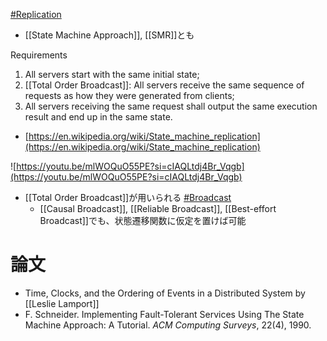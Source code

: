 [#Replication](Replication)

- [[State Machine Approach]], [[SMR]]とも

Requirements
1. All servers start with the same initial state;
2. [[Total Order Broadcast]]: All servers receive the same sequence of requests as how they were generated from clients;
3. All servers receiving the same request shall output the same execution result and end up in the same state.

- [https://en.wikipedia.org/wiki/State_machine_replication](https://en.wikipedia.org/wiki/State_machine_replication)

![https://youtu.be/mlWOQuO55PE?si=cIAQLtdj4Br_Vqgb](https://youtu.be/mlWOQuO55PE?si=cIAQLtdj4Br_Vqgb)


- [[Total Order Broadcast]]が用いられる [#Broadcast](Broadcast.md)
	- [[Causal Broadcast]], [[Reliable Broadcast]], [[Best-effort Broadcast]]でも、状態遷移関数に仮定を置けば可能


# 論文
- Time, Clocks, and the Ordering of Events in a Distributed System by [[Leslie Lamport]]
- F. Schneider. Implementing Fault-Tolerant Services Using The State Machine Approach: A Tutorial. _ACM Computing Surveys_, 22(4), 1990.